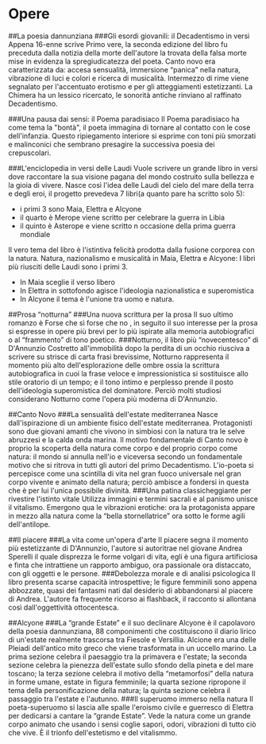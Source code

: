 # Opere

##La poesia dannunziana
###Gli esordi giovanili: il Decadentismo in versi
Appena 16-enne scrive Primo vere, la seconda edizione del libro fu preceduta dalla notizia della morte dell'autore la trovata della falsa morte mise in evidenza la spregiudicatezza del poeta. Canto novo era caratterizzata da: accesa sensualità, immersione  “panica” nella natura, vibrazione di luci e colori e ricerca di musicalità. Intermezzo di rime viene segnalato per l'accentuato erotismo e per gli atteggiamenti estetizzanti. La Chimera ha un lessico ricercato, le sonorità antiche rinviano al raffinato Decadentismo.

###Una pausa dai sensi: il Poema paradisiaco
Il Poema paradisiaco ha come tema la "bontà", il poeta immagina di tornare al contatto con le cose dell'infanzia. Questo ripiegamento interiore si esprime con toni più smorzati e malinconici che sembrano presagire la successiva poesia dei crepuscolari.

###L'enciclopedia in versi delle Laudi
Vuole scrivere un grande libro in versi dove raccontare la sua visione pagana del mondo costruito sulla bellezza e la gioia di vivere. Nasce così l'idea delle Laudi del cielo del mare della terra e degli eroi, il progetto prevedeva 7 libri(a quanto pare ha scritto solo 5):
- i primi 3 sono Maia, Elettra e Alcyone
- il quarto è Merope viene scritto per celebrare la guerra in Libia
- il quinto è Asterope  e viene scritto n occasione della prima guerra mondiale

Il vero tema del libro è l'istintiva felicità prodotta dalla fusione corporea con la natura.
Natura, nazionalismo e musicalità in Maia, Elettra e Alcyone:
I libri più riusciti delle Laudi sono i primi 3.
- In Maia sceglie il verso libero
- In Elettra in sottofondo agisce l'ideologia nazionalistica e superomistica
- In Alcyone il tema è l'unione tra uomo e natura.

##Prosa “notturna”
###Una nuova scrittura per la prosa
Il suo ultimo romanzo è Forse che sì forse che no , in seguito il suo interesse per la prosa si espresse in opere più brevi per lo più ispirate alla memoria autobiografici o al “frammento” di tono poetico.
###Notturno, il libro più “novecentesco” di D'Annunzio
Costretto all'immobilità dopo la perdita di un occhio riusciva a scrivere su strisce  di carta frasi brevissime, Notturno rappresenta il momento più alto dell'esplorazione delle ombre ossia la scrittura autobiografica in cuoi la frase veloce e impressionistica si sostituisce allo stile oratorio di un tempo; e il tono intimo e perplesso prende il posto dell'ideologia superomistica del dominatore. Perciò molti studiosi considerano Notturno come l'opera più moderna di D'Annunzio.

##Canto Novo
###La sensualità dell'estate mediterranea
Nasce dall'ispirazione di un ambiente fisico dell'estate mediterranea. Protagonisti sono due giovani amanti che vivono in simbiosi con la natura tra le selve abruzzesi e la calda onda marina. Il motivo fondamentale di Canto novo è proprio la scoperta della natura come corpo e del proprio corpo come natura: il mondo si annulla nell'io e viceversa secondo un fondamentale motivo che si ritrova in tutti gli autori del primo Decadentismo. L'io-poeta si percepisce come una scintilla di  vita nel gran fuoco universale nel gran corpo vivente e animato della natura; perciò ambisce a fondersi in questa che è per lui l'unica possibile divinità.
###Una patina classicheggiante per rivestire l'istinto vitale
 Utilizza immagini e termini sacrali e al panismo unisce il vitalismo. Emergono qua le vibrazioni erotiche: ora la protagonista appare in mezzo alla natura come la “bella stornellatrice” ora sotto le forme agili dell'antilope.

##Il piacere
###La vita come un'opera d'arte
Il piacere segna il momento più estetizzante di D'Annunzio, l'autore si autoritrae nel giovane Andrea Sperelli il quale disprezza  le forme volgari di vita, egli è una figura artificiosa e finta che intrattiene un rapporto ambiguo, ora passionale ora distaccato, con gli oggetti e le persone.
###Debolezza morale e di analisi psicologica
Il libro presenta scarse capacità introspettive; le figure femminili sono appena abbozzate, quasi dei fantasmi nati dal desiderio di abbandonarsi al piacere di Andrea. L'autore fa frequente ricorso ai flashback, il racconto si allontana così dall'oggettività ottocentesca.

##Alcyone
###La “grande Estate” e il suo declinare
Alcyone è il capolavoro della poesia dannunziana, 88 componimenti che costituiscono il diario lirico di un'estate realmente trascorsa tra Fiesole e Versillia. Alcione era una delle Pleiadi dell'antico mito greco che viene trasformata in un uccello marino. La prima sezione celebra il paesaggio tra la primavera e l'estate; la seconda sezione celebra la pienezza dell'estate sullo  sfondo della pineta e del mare toscano; la terza sezione celebra il motivo della “metamorfosi” della natura in forme umane, estate in figura femminile; la quarta sezione ripropone il tema della personificazione della natura; la quinta sezione celebra il passaggio tra l'estate e l'autunno.
###Il superuomo immerso nella natura
Il poeta-superuomo si lascia alle spalle l'eroismo civile e guerresco di Elettra per dedicarsi a cantare la “grande Estate”. Vede la natura come un grande corpo animato che usando i sensi coglie sapori, odori, vibrazioni di tutto ciò che vive. È il trionfo dell'estetismo e del vitalismmo.
